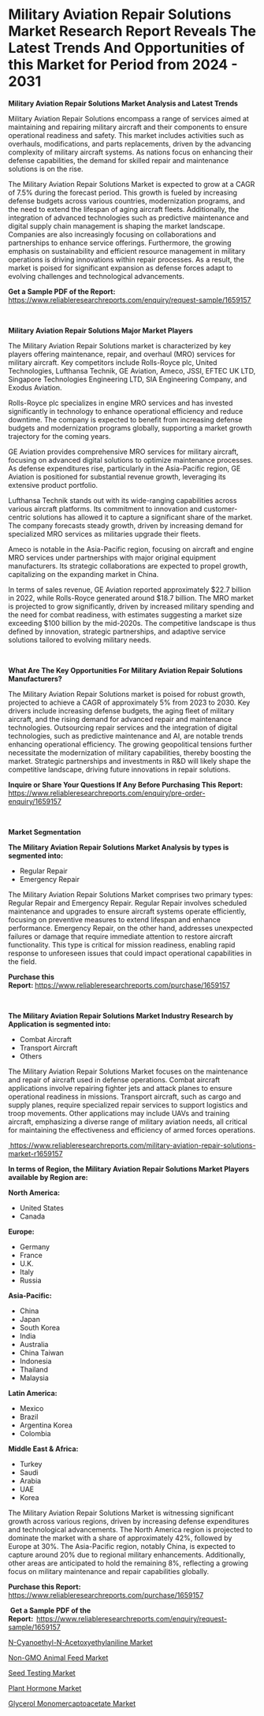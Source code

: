 <p><h1>Military Aviation Repair Solutions Market Research Report Reveals The Latest Trends And Opportunities of this Market for Period from 2024 - 2031</h1></p><p><strong>Military Aviation Repair Solutions Market Analysis and Latest Trends</strong></p>
<p><p>Military Aviation Repair Solutions encompass a range of services aimed at maintaining and repairing military aircraft and their components to ensure operational readiness and safety. This market includes activities such as overhauls, modifications, and parts replacements, driven by the advancing complexity of military aircraft systems. As nations focus on enhancing their defense capabilities, the demand for skilled repair and maintenance solutions is on the rise.</p><p>The Military Aviation Repair Solutions Market is expected to grow at a CAGR of 7.5% during the forecast period. This growth is fueled by increasing defense budgets across various countries, modernization programs, and the need to extend the lifespan of aging aircraft fleets. Additionally, the integration of advanced technologies such as predictive maintenance and digital supply chain management is shaping the market landscape. Companies are also increasingly focusing on collaborations and partnerships to enhance service offerings. Furthermore, the growing emphasis on sustainability and efficient resource management in military operations is driving innovations within repair processes. As a result, the market is poised for significant expansion as defense forces adapt to evolving challenges and technological advancements.</p></p>
<p><strong>Get a Sample PDF of the Report:&nbsp;</strong> <a href="https://www.reliableresearchreports.com/enquiry/request-sample/1659157?utm_campaign=31&utm_medium=2&utm_source=Github&utm_content=ia&utm_term=09122024&utm_id=military-aviation-repair-solutions">https://www.reliableresearchreports.com/enquiry/request-sample/1659157</a></p>
<p>&nbsp;</p>
<p><strong>Military Aviation Repair Solutions Major Market Players</strong></p>
<p><p>The Military Aviation Repair Solutions market is characterized by key players offering maintenance, repair, and overhaul (MRO) services for military aircraft. Key competitors include Rolls-Royce plc, United Technologies, Lufthansa Technik, GE Aviation, Ameco, JSSI, EFTEC UK LTD, Singapore Technologies Engineering LTD, SIA Engineering Company, and Exodus Aviation.</p><p>Rolls-Royce plc specializes in engine MRO services and has invested significantly in technology to enhance operational efficiency and reduce downtime. The company is expected to benefit from increasing defense budgets and modernization programs globally, supporting a market growth trajectory for the coming years.</p><p>GE Aviation provides comprehensive MRO services for military aircraft, focusing on advanced digital solutions to optimize maintenance processes. As defense expenditures rise, particularly in the Asia-Pacific region, GE Aviation is positioned for substantial revenue growth, leveraging its extensive product portfolio.</p><p>Lufthansa Technik stands out with its wide-ranging capabilities across various aircraft platforms. Its commitment to innovation and customer-centric solutions has allowed it to capture a significant share of the market. The company forecasts steady growth, driven by increasing demand for specialized MRO services as militaries upgrade their fleets.</p><p>Ameco is notable in the Asia-Pacific region, focusing on aircraft and engine MRO services under partnerships with major original equipment manufacturers. Its strategic collaborations are expected to propel growth, capitalizing on the expanding market in China.</p><p>In terms of sales revenue, GE Aviation reported approximately $22.7 billion in 2022, while Rolls-Royce generated around $18.7 billion. The MRO market is projected to grow significantly, driven by increased military spending and the need for combat readiness, with estimates suggesting a market size exceeding $100 billion by the mid-2020s. The competitive landscape is thus defined by innovation, strategic partnerships, and adaptive service solutions tailored to evolving military needs.</p></p>
<p>&nbsp;</p>
<p><strong>What Are The Key Opportunities For Military Aviation Repair Solutions Manufacturers?</strong></p>
<p><p>The Military Aviation Repair Solutions market is poised for robust growth, projected to achieve a CAGR of approximately 5% from 2023 to 2030. Key drivers include increasing defense budgets, the aging fleet of military aircraft, and the rising demand for advanced repair and maintenance technologies. Outsourcing repair services and the integration of digital technologies, such as predictive maintenance and AI, are notable trends enhancing operational efficiency. The growing geopolitical tensions further necessitate the modernization of military capabilities, thereby boosting the market. Strategic partnerships and investments in R&D will likely shape the competitive landscape, driving future innovations in repair solutions.</p></p>
<p><strong>Inquire or Share Your Questions If Any Before Purchasing This Report:</strong> <a href="https://www.reliableresearchreports.com/enquiry/pre-order-enquiry/1659157?utm_campaign=31&utm_medium=2&utm_source=Github&utm_content=ia&utm_term=09122024&utm_id=military-aviation-repair-solutions">https://www.reliableresearchreports.com/enquiry/pre-order-enquiry/1659157</a></p>
<p>&nbsp;</p>
<p><strong>Market Segmentation</strong></p>
<p><strong>The Military Aviation Repair Solutions Market Analysis by types is segmented into:</strong></p>
<p><ul><li>Regular Repair</li><li>Emergency Repair</li></ul></p>
<p><p>The Military Aviation Repair Solutions Market comprises two primary types: Regular Repair and Emergency Repair. Regular Repair involves scheduled maintenance and upgrades to ensure aircraft systems operate efficiently, focusing on preventive measures to extend lifespan and enhance performance. Emergency Repair, on the other hand, addresses unexpected failures or damage that require immediate attention to restore aircraft functionality. This type is critical for mission readiness, enabling rapid response to unforeseen issues that could impact operational capabilities in the field.</p></p>
<p><strong>Purchase this Report:&nbsp;</strong><a href="https://www.reliableresearchreports.com/purchase/1659157?utm_campaign=31&utm_medium=2&utm_source=Github&utm_content=ia&utm_term=09122024&utm_id=military-aviation-repair-solutions">https://www.reliableresearchreports.com/purchase/1659157</a></p>
<p>&nbsp;</p>
<p><strong>The Military Aviation Repair Solutions Market Industry Research by Application is segmented into:</strong></p>
<p><ul><li>Combat Aircraft</li><li>Transport Aircraft</li><li>Others</li></ul></p>
<p><p>The Military Aviation Repair Solutions Market focuses on the maintenance and repair of aircraft used in defense operations. Combat aircraft applications involve repairing fighter jets and attack planes to ensure operational readiness in missions. Transport aircraft, such as cargo and supply planes, require specialized repair services to support logistics and troop movements. Other applications may include UAVs and training aircraft, emphasizing a diverse range of military aviation needs, all critical for maintaining the effectiveness and efficiency of armed forces operations.</p></p>
<p><a href="https://www.reliableresearchreports.com/military-aviation-repair-solutions-market-r1659157?utm_campaign=31&utm_medium=2&utm_source=Github&utm_content=ia&utm_term=09122024&utm_id=military-aviation-repair-solutions">&nbsp;https://www.reliableresearchreports.com/military-aviation-repair-solutions-market-r1659157</a></p>
<p><strong>In terms of Region, the Military Aviation Repair Solutions Market Players available by Region are:</strong></p>
<p>
    <p> <strong> North America: </strong>
        <ul>
            <li>United States</li>
            <li>Canada</li>
        </ul>
        </p> 
    <p> <strong> Europe: </strong>
        <ul>
            <li>Germany</li>
            <li>France</li>
            <li>U.K.</li>
            <li>Italy</li>
            <li>Russia</li>
        </ul>
        </p> 
    <p> <strong> Asia-Pacific: </strong>
        <ul>
            <li>China</li>
            <li>Japan</li>
            <li>South Korea</li>
            <li>India</li>
            <li>Australia</li>
            <li>China Taiwan</li>
            <li>Indonesia</li>
            <li>Thailand</li>
            <li>Malaysia</li>
        </ul>
        </p> 
    <p> <strong> Latin America: </strong>
        <ul>
            <li>Mexico</li>
            <li>Brazil</li>
            <li>Argentina Korea</li>
            <li>Colombia</li>
        </ul>
        </p> 
    <p> <strong> Middle East & Africa: </strong>
        <ul>
            <li>Turkey</li>
            <li>Saudi</li>
            <li>Arabia</li>
            <li>UAE</li>
            <li>Korea</li>
        </ul>
    </p>
    </p>
<p><p>The Military Aviation Repair Solutions Market is witnessing significant growth across various regions, driven by increasing defense expenditures and technological advancements. The North America region is projected to dominate the market with a share of approximately 42%, followed by Europe at 30%. The Asia-Pacific region, notably China, is expected to capture around 20% due to regional military enhancements. Additionally, other areas are anticipated to hold the remaining 8%, reflecting a growing focus on military maintenance and repair capabilities globally.</p></p>
<p><strong>Purchase this Report: </strong><a href="https://www.reliableresearchreports.com/purchase/1659157?utm_campaign=31&utm_medium=2&utm_source=Github&utm_content=ia&utm_term=09122024&utm_id=military-aviation-repair-solutions">https://www.reliableresearchreports.com/purchase/1659157</a></p>
<p>&nbsp;<strong>Get a Sample PDF of the Report:&nbsp;&nbsp;</strong><a href="https://www.reliableresearchreports.com/enquiry/request-sample/1659157?utm_campaign=31&utm_medium=2&utm_source=Github&utm_content=ia&utm_term=09122024&utm_id=military-aviation-repair-solutions">https://www.reliableresearchreports.com/enquiry/request-sample/1659157</a></p>
<p><strong></strong></p>
<p><p><a href="https://github.com/shondapmbau/Market-Research-Report-List-1/blob/main/n-cyanoethyl-n-acetoxyethylaniline-market.md?utm_campaign=31&utm_medium=2&utm_source=Github&utm_content=ia&utm_term=09122024&utm_id=military-aviation-repair-solutions">N-Cyanoethyl-N-Acetoxyethylaniline Market</a></p><p><a href="https://www.linkedin.com/pulse/non-gmo-animal-feed-market-trend-analysis-forecasts-rapid-growth-ayl7e?utm_campaign=31&utm_medium=2&utm_source=Github&utm_content=ia&utm_term=09122024&utm_id=military-aviation-repair-solutions">Non-GMO Animal Feed Market</a></p><p><a href="https://www.linkedin.com/pulse/charting-future-comprehensive-analysis-global-seed-testing-jo3qe?utm_campaign=31&utm_medium=2&utm_source=Github&utm_content=ia&utm_term=09122024&utm_id=military-aviation-repair-solutions">Seed Testing Market</a></p><p><a href="https://www.linkedin.com/pulse/experts-forecast-significant-growth-plant-hormone-market-ix2oe?utm_campaign=31&utm_medium=2&utm_source=Github&utm_content=ia&utm_term=09122024&utm_id=military-aviation-repair-solutions">Plant Hormone Market</a></p><p><a href="https://github.com/skerretflossie9297/Market-Research-Report-List-1/blob/main/glycerol-monomercaptoacetate-market.md?utm_campaign=31&utm_medium=2&utm_source=Github&utm_content=ia&utm_term=09122024&utm_id=military-aviation-repair-solutions">Glycerol Monomercaptoacetate Market</a></p></p>